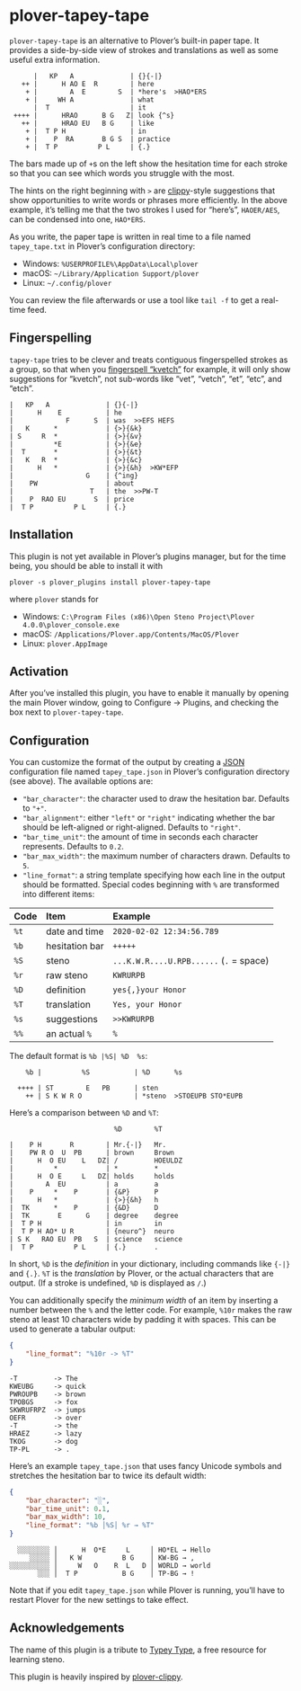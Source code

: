 # plover-tapey-tape

`plover-tapey-tape` is an alternative to Plover’s built-in paper tape.
It provides a side-by-side view of strokes and translations as well as
some useful extra information.

```
      |   KP   A              | {}{-|}
   ++ |      H AO E  R        | here
    + |        A  E        S  | *here's  >HAO*ERS
    + |     WH A              | what
      |  T                    | it
 ++++ |      HRAO      B G   Z| look {^s}
   ++ |      HRAO EU   B G    | like
    + |  T P H                | in
    + |    P  RA       B G S  | practice
    + |  T P          P L     | {.}
```

The bars made up of `+`s on the left show the hesitation time for each
stroke so that you can see which words you struggle with the most.

The hints on the right beginning with `>` are
[clippy](https://github.com/tckmn/plover_clippy)-style suggestions
that show opportunities to write words or phrases more efficiently.
In the above example, it’s telling me that the two strokes I used for
“here’s”, `HAOER/AES`, can be condensed into one, `HAO*ERS`.

As you write, the paper tape is written in real time to a file named
`tapey_tape.txt` in Plover’s configuration directory:

- Windows: `%USERPROFILE%\AppData\Local\plover`
- macOS: `~/Library/Application Support/plover`
- Linux: `~/.config/plover`

You can review the file afterwards or use a tool like `tail -f` to
get a real-time feed.

## Fingerspelling

`tapey-tape` tries to be clever and treats contiguous fingerspelled
strokes as a group, so that when you
[fingerspell “kvetch”](https://www.youtube.com/watch?v=DIfjztBuBc8)
for example, it will only show suggestions for “kvetch”, not sub-words
like “vet”, “vetch”, “et”, “etc”, and “etch”.

```
|   KP   A              | {}{-|}
|      H    E           | he
|             F      S  | was  >>EFS HEFS
|   K      *            | {>}{&k}
| S     R  *            | {>}{&v}
|          *E           | {>}{&e}
|  T       *            | {>}{&t}
|   K   R  *            | {>}{&c}
|      H   *            | {>}{&h}  >KW*EFP
|                  G    | {^ing}
|    PW                 | about
|                   T   | the  >>PW-T
|    P  RAO EU       S  | price
|  T P          P L     | {.}
```

## Installation

This plugin is not yet available in Plover’s plugins manager,
but for the time being, you should be able to install it with

```
plover -s plover_plugins install plover-tapey-tape
```

where `plover` stands for

- Windows: `C:\Program Files (x86)\Open Steno Project\Plover 4.0.0\plover_console.exe`
- macOS: `/Applications/Plover.app/Contents/MacOS/Plover`
- Linux: `plover.AppImage`

## Activation

After you’ve installed this plugin, you have to enable it manually
by opening the main Plover window, going to Configure → Plugins, and
checking the box next to `plover-tapey-tape`.

## Configuration

You can customize the format of the output by creating a
[JSON](https://www.json.org/json-en.html) configuration file
named `tapey_tape.json` in Plover’s configuration directory
(see above). The available options are:

- `"bar_character"`: the character used to draw the hesitation bar.
  Defaults to `"+"`.
- `"bar_alignment"`: either `"left"` or `"right"` indicating whether the
  bar should be left-aligned or right-aligned. Defaults to `"right"`.
- `"bar_time_unit"`: the amount of time in seconds each character
  represents. Defaults to `0.2`.
- `"bar_max_width"`: the maximum number of characters drawn. Defaults to
  `5`.
- `"line_format"`: a string template specifying how each line in the
  output should be formatted. Special codes beginning with `%` are
  transformed into different items:

| Code | Item           | Example                                 |
|:-----|:---------------|:----------------------------------------|
| `%t` | date and time  | `2020-02-02 12:34:56.789`               |
| `%b` | hesitation bar | `+++++`                                 |
| `%S` | steno          | `...K.W.R....U.RPB......` (`.` = space) |
| `%r` | raw steno      | `KWRURPB`                               |
| `%D` | definition     | `yes{,}your Honor`                      |
| `%T` | translation    | `Yes, your Honor`                       |
| `%s` | suggestions    | `>>KWRURPB`                             |
| `%%` | an actual `%`  | `%`                                     |

The default format is `%b |%S| %D  %s`:

```
    %b |          %S           | %D      %s

  ++++ | ST        E   PB      | sten
    ++ | S K W R O             | *steno  >STOEUPB STO*EUPB
```

Here’s a comparison between `%D` and `%T`:

```
                          %D        %T

|    P H       R        | Mr.{-|}   Mr.
|    PW R O  U  PB      | brown     Brown
|      H  O EU    L   DZ| /         HOEULDZ
|          *            | *         *
|      H  O E     L   DZ| holds     holds
|        A  EU          | a         a
|    P     *    P       | {&P}      P
|      H   *            | {>}{&h}   h
|  TK      *    P       | {&D}      D
|  TK       E      G    | degree    degree
|  T P H                | in        in
|  T P H AO* U R        | {neuro^}  neuro
| S K   RAO EU  PB   S  | science   science
|  T P          P L     | {.}       .
```

In short, `%D` is the *definition* in your dictionary, including
commands like `{-|}` and `{.}`. `%T` is the *translation* by Plover,
or the actual characters that are output. (If a stroke is undefined,
`%D` is displayed as `/`.)

You can additionally specify the *minimum width* of an item by inserting
a number between the `%` and the letter code. For example, `%10r` makes
the raw steno at least 10 characters wide by padding it with spaces.
This can be used to generate a tabular output:

```json
{
    "line_format": "%10r -> %T"
}
```

```
-T         -> The
KWEUBG     -> quick
PWROUPB    -> brown
TPOBGS     -> fox
SKWRUFRPZ  -> jumps
OEFR       -> over
-T         -> the
HRAEZ      -> lazy
TKOG       -> dog
TP-PL      -> .
```

Here’s an example `tapey_tape.json` that uses fancy Unicode symbols and
stretches the hesitation bar to twice its default width:

```json
{
    "bar_character": "░",
    "bar_time_unit": 0.1,
    "bar_max_width": 10,
    "line_format": "%b │%S│ %r → %T"
}
```

```
  ░░░░░░░░ │      H  O*E     L     │ HO*EL → Hello
     ░░░░░ │   K W          B G    │ KW-BG → ,
░░░░░░░░░░ │     W   O    R  L   D │ WORLD → world
       ░░░ │  T P           B G    │ TP-BG → !
```

Note that if you edit `tapey_tape.json` while Plover is running, you’ll
have to restart Plover for the new settings to take effect.

## Acknowledgements

The name of this plugin is a tribute to
[Typey Type](https://didoesdigital.com/typey-type/),
a free resource for learning steno.

This plugin is heavily inspired by
[plover-clippy](https://github.com/tckmn/plover_clippy).
